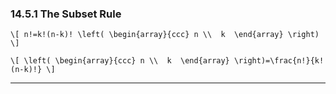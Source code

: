 ### 14.5.1 The Subset Rule

`\[
n!=k!(n-k)!
\left(
\begin{array}{ccc}
      n \\ 
      k 
\end{array}
\right)
\]`

`\[
\left(
\begin{array}{ccc}
      n \\ 
      k 
\end{array}
\right)=\frac{n!}{k!(n-k)!}
\]`

---
